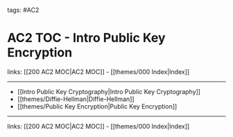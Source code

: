 tags: #AC2

# AC2 TOC - Intro Public Key Encryption

links:  [[200 AC2 MOC|AC2 MOC]] - [[themes/000 Index|Index]]

---

- [[Intro Public Key Cryptography|Intro Public Key Cryptography]]
- [[themes/Diffie-Hellman|Diffie-Hellman]]
- [[themes/Public Key Encryption|Public Key Encryption]]

---
links:  [[200 AC2 MOC|AC2 MOC]] - [[themes/000 Index|Index]]